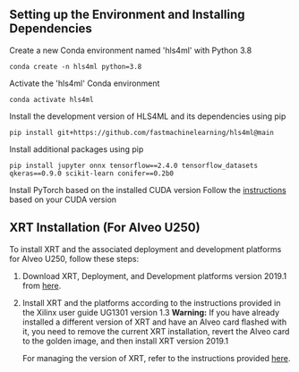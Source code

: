 ## Setting up the Environment and Installing Dependencies

Create a new Conda environment named 'hls4ml' with Python 3.8
```
conda create -n hls4ml python=3.8
```
Activate the 'hls4ml' Conda environment
```
conda activate hls4ml
```
Install the development version of HLS4ML and its dependencies using pip
```
pip install git+https://github.com/fastmachinelearning/hls4ml@main
```
Install additional packages using pip
```
pip install jupyter onnx tensorflow==2.4.0 tensorflow_datasets qkeras==0.9.0 scikit-learn conifer==0.2b0
```
Install PyTorch based on the installed CUDA version
Follow the [instructions](https://pytorch.org/get-started/locally/) based on your CUDA version


## XRT Installation (For Alveo U250)

To install XRT and the associated deployment and development platforms for Alveo U250, follow these steps:

1. Download XRT, Deployment, and Development platforms version 2019.1 from [here](https://www.xilinx.com/products/boards-and-kits/alveo/package-files-archive/u250-2019-1.html).

2. Install XRT and the platforms according to the instructions provided in the Xilinx user guide UG1301 version 1.3
   **Warning:** If you have already installed a different version of XRT and have an Alveo card flashed with it, you need to remove the current XRT installation, revert the Alveo card to the golden image, and then install XRT version 2019.1
   
   For managing the version of XRT, refer to the instructions provided [here](https://xilinx.github.io/Alveo-Cards/master/debugging/build/html/docs/modifying-xrt-platform.html).

